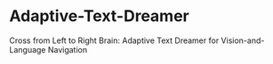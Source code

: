 # Adaptive-Text-Dreamer
Cross from Left to Right Brain: Adaptive Text Dreamer for Vision-and-Language Navigation
